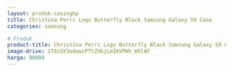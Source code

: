 ```yaml
---
layout: produk-casinghp
title: Christina Perri Logo Butterfly Black Samsung Galaxy S9 Case
categories: samsung

# Produk
product-title: Christina Perri Logo Butterfly Black Samsung Galaxy S9 Case
image-drive: 1T8iGY2edawcPTtZVbjLmIKVPHh_W5lAF
harga: 90000
---
```

